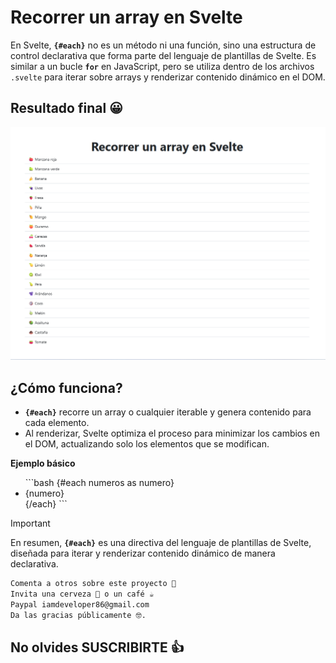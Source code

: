 # Recorrer un array en Svelte

En Svelte, **`{#each}`** no es un método ni una función, sino una estructura de control declarativa que forma parte del lenguaje de plantillas de Svelte.
Es similar a un bucle **`for`** en JavaScript, pero se utiliza dentro de los archivos `.svelte` para iterar sobre arrays y renderizar contenido dinámico en el DOM.


## Resultado final 😀

![Contador con Svelte](https://raw.githubusercontent.com/urian121/imagenes-proyectos-github/refs/heads/master/recorrer-array-en-svelte.png)


## ¿Cómo funciona?

- **`{#each}`** recorre un array o cualquier iterable y genera contenido para cada elemento.
- Al renderizar, Svelte optimiza el proceso para minimizar los cambios en el DOM, actualizando solo los elementos que se modifican.

**Ejemplo básico**
<script>
    let numeros = [1, 2, 3, 4, 5];
</script>

<ul>
```bash
    {#each numeros as numero}
        <li>{numero}</li>
    {/each}
```
</ul>

> [!IMPORTANT]
> En resumen, **`{#each}`** es una directiva del lenguaje de plantillas de Svelte, diseñada para iterar y renderizar contenido dinámico de manera declarativa.


```bash
Comenta a otros sobre este proyecto 📢
Invita una cerveza 🍺 o un café ☕
Paypal iamdeveloper86@gmail.com
Da las gracias públicamente 🤓.
```

## No olvides SUSCRIBIRTE 👍